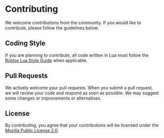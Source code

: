 # Contributing

We welcome contributions from the community. If you would like to contribute, please follow the guidelines below.

## Coding Style

If you are planning to contribute, all code written in Lua must follow the [Roblox Lua Style Guide](https://roblox.github.io/lua-style-guide/) when applicable.

## Pull Requests

We actively welcome your pull requests. When you submit a pull request, we will review your code and respond as soon as possible. We may suggest some changes or improvements or alternatives.

## License

By contributing, you agree that your contributions will be licensed under the [Mozilla Public License 2.0](http://mozilla.org/MPL/2.0/).
